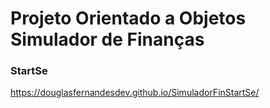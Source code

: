 # Projeto Orientado a Objetos Simulador de Finanças

### StartSe

https://douglasfernandesdev.github.io/SimuladorFinStartSe/